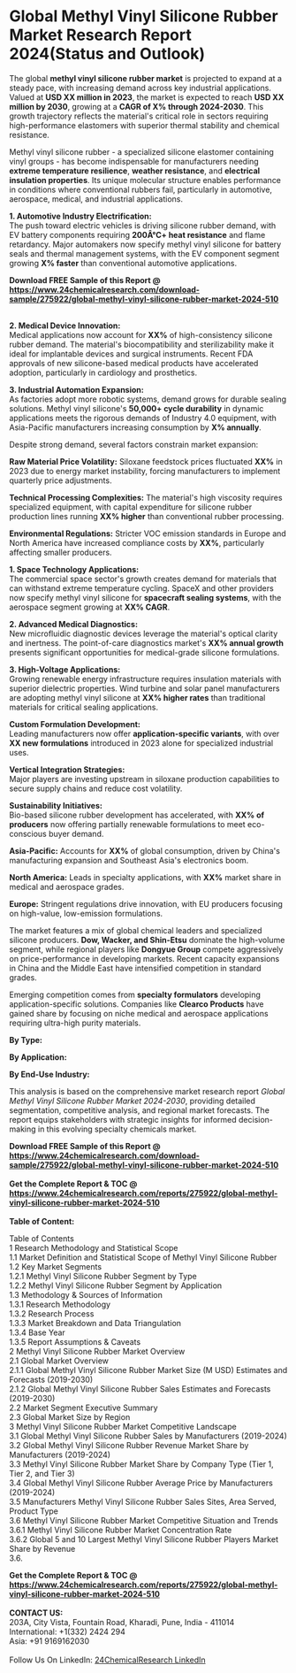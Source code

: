 <h1>Global Methyl Vinyl Silicone Rubber Market Research Report 2024(Status and Outlook)</h1><p>The global <strong>methyl vinyl silicone rubber market</strong> is projected to expand at a steady pace, with increasing demand across key industrial applications. Valued at <strong>USD XX million in 2023</strong>, the market is expected to reach <strong>USD XX million by 2030</strong>, growing at a <strong>CAGR of X% through 2024-2030</strong>. This growth trajectory reflects the material's critical role in sectors requiring high-performance elastomers with superior thermal stability and chemical resistance.</p><p>Methyl vinyl silicone rubber - a specialized silicone elastomer containing vinyl groups - has become indispensable for manufacturers needing <strong>extreme temperature resilience</strong>, <strong>weather resistance</strong>, and <strong>electrical insulation properties</strong>. Its unique molecular structure enables performance in conditions where conventional rubbers fail, particularly in automotive, aerospace, medical, and industrial applications.</p><p><strong>1. Automotive Industry Electrification:</strong><br>
The push toward electric vehicles is driving silicone rubber demand, with EV battery components requiring <strong>200Â°C+ heat resistance</strong> and flame retardancy. Major automakers now specify methyl vinyl silicone for battery seals and thermal management systems, with the EV component segment growing <strong>X% faster</strong> than conventional automotive applications.</p><div><b>Download FREE Sample of this Report @ 
            <a href="https://www.24chemicalresearch.com/download-sample/275922/global-methyl-vinyl-silicone-rubber-market-2024-510">
            https://www.24chemicalresearch.com/download-sample/275922/global-methyl-vinyl-silicone-rubber-market-2024-510</a></b></div><br><p><strong>2. Medical Device Innovation:</strong><br>
Medical applications now account for <strong>XX%</strong> of high-consistency silicone rubber demand. The material's biocompatibility and sterilizability make it ideal for implantable devices and surgical instruments. Recent FDA approvals of new silicone-based medical products have accelerated adoption, particularly in cardiology and prosthetics.</p><p><strong>3. Industrial Automation Expansion:</strong><br>
As factories adopt more robotic systems, demand grows for durable sealing solutions. Methyl vinyl silicone's <strong>50,000+ cycle durability</strong> in dynamic applications meets the rigorous demands of Industry 4.0 equipment, with Asia-Pacific manufacturers increasing consumption by <strong>X% annually</strong>.</p><p>Despite strong demand, several factors constrain market expansion:</p><p><strong>Raw Material Price Volatility:</strong> Siloxane feedstock prices fluctuated <strong>XX%</strong> in 2023 due to energy market instability, forcing manufacturers to implement quarterly price adjustments.</p><p><strong>Technical Processing Complexities:</strong> The material's high viscosity requires specialized equipment, with capital expenditure for silicone rubber production lines running <strong>XX% higher</strong> than conventional rubber processing.</p><p><strong>Environmental Regulations:</strong> Stricter VOC emission standards in Europe and North America have increased compliance costs by <strong>XX%</strong>, particularly affecting smaller producers.</p><p><strong>1. Space Technology Applications:</strong><br>
The commercial space sector's growth creates demand for materials that can withstand extreme temperature cycling. SpaceX and other providers now specify methyl vinyl silicone for <strong>spacecraft sealing systems</strong>, with the aerospace segment growing at <strong>XX% CAGR</strong>.</p><p><strong>2. Advanced Medical Diagnostics:</strong><br>
New microfluidic diagnostic devices leverage the material's optical clarity and inertness. The point-of-care diagnostics market's <strong>XX% annual growth</strong> presents significant opportunities for medical-grade silicone formulations.</p><p><strong>3. High-Voltage Applications:</strong><br>
Growing renewable energy infrastructure requires insulation materials with superior dielectric properties. Wind turbine and solar panel manufacturers are adopting methyl vinyl silicone at <strong>XX% higher rates</strong> than traditional materials for critical sealing applications.</p><p><strong>Custom Formulation Development:</strong><br>
	Leading manufacturers now offer <strong>application-specific variants</strong>, with over <strong>XX new formulations</strong> introduced in 2023 alone for specialized industrial uses.</p><p><strong>Vertical Integration Strategies:</strong><br>
	Major players are investing upstream in siloxane production capabilities to secure supply chains and reduce cost volatility.</p><p><strong>Sustainability Initiatives:</strong><br>
	Bio-based silicone rubber development has accelerated, with <strong>XX% of producers</strong> now offering partially renewable formulations to meet eco-conscious buyer demand.</p><p><strong>Asia-Pacific:</strong> Accounts for <strong>XX%</strong> of global consumption, driven by China's manufacturing expansion and Southeast Asia's electronics boom.</p><p><strong>North America:</strong> Leads in specialty applications, with <strong>XX%</strong> market share in medical and aerospace grades.</p><p><strong>Europe:</strong> Stringent regulations drive innovation, with EU producers focusing on high-value, low-emission formulations.</p><p>The market features a mix of global chemical leaders and specialized silicone producers. <strong>Dow, Wacker, and Shin-Etsu</strong> dominate the high-volume segment, while regional players like <strong>Dongyue Group</strong> compete aggressively on price-performance in developing markets. Recent capacity expansions in China and the Middle East have intensified competition in standard grades.</p><p>Emerging competition comes from <strong>specialty formulators</strong> developing application-specific solutions. Companies like <strong>Clearco Products</strong> have gained share by focusing on niche medical and aerospace applications requiring ultra-high purity materials.</p><p><strong>By Type:</strong>
	</p><p><strong>By Application:</strong>
	</p><p><strong>By End-Use Industry:</strong>
	</p><p>This analysis is based on the comprehensive market research report <em>Global Methyl Vinyl Silicone Rubber Market 2024-2030</em>, providing detailed segmentation, competitive analysis, and regional market forecasts. The report equips stakeholders with strategic insights for informed decision-making in this evolving specialty chemicals market.</p><div><b>Download FREE Sample of this Report @ 
            <a href="https://www.24chemicalresearch.com/download-sample/275922/global-methyl-vinyl-silicone-rubber-market-2024-510">
            https://www.24chemicalresearch.com/download-sample/275922/global-methyl-vinyl-silicone-rubber-market-2024-510</a></b></div><br><div><b>Get the Complete Report & TOC @ 
            <a href="https://www.24chemicalresearch.com/reports/275922/global-methyl-vinyl-silicone-rubber-market-2024-510">
            https://www.24chemicalresearch.com/reports/275922/global-methyl-vinyl-silicone-rubber-market-2024-510</a></b></div><br>
            <b>Table of Content:</b><p>Table of Contents<br />
1 Research Methodology and Statistical Scope<br />
1.1 Market Definition and Statistical Scope of Methyl Vinyl Silicone Rubber<br />
1.2 Key Market Segments<br />
1.2.1 Methyl Vinyl Silicone Rubber Segment by Type<br />
1.2.2 Methyl Vinyl Silicone Rubber Segment by Application<br />
1.3 Methodology & Sources of Information<br />
1.3.1 Research Methodology<br />
1.3.2 Research Process<br />
1.3.3 Market Breakdown and Data Triangulation<br />
1.3.4 Base Year<br />
1.3.5 Report Assumptions & Caveats<br />
2 Methyl Vinyl Silicone Rubber Market Overview<br />
2.1 Global Market Overview<br />
2.1.1 Global Methyl Vinyl Silicone Rubber Market Size (M USD) Estimates and Forecasts (2019-2030)<br />
2.1.2 Global Methyl Vinyl Silicone Rubber Sales Estimates and Forecasts (2019-2030)<br />
2.2 Market Segment Executive Summary<br />
2.3 Global Market Size by Region<br />
3 Methyl Vinyl Silicone Rubber Market Competitive Landscape<br />
3.1 Global Methyl Vinyl Silicone Rubber Sales by Manufacturers (2019-2024)<br />
3.2 Global Methyl Vinyl Silicone Rubber Revenue Market Share by Manufacturers (2019-2024)<br />
3.3 Methyl Vinyl Silicone Rubber Market Share by Company Type (Tier 1, Tier 2, and Tier 3)<br />
3.4 Global Methyl Vinyl Silicone Rubber Average Price by Manufacturers (2019-2024)<br />
3.5 Manufacturers Methyl Vinyl Silicone Rubber Sales Sites, Area Served, Product Type<br />
3.6 Methyl Vinyl Silicone Rubber Market Competitive Situation and Trends<br />
3.6.1 Methyl Vinyl Silicone Rubber Market Concentration Rate<br />
3.6.2 Global 5 and 10 Largest Methyl Vinyl Silicone Rubber Players Market Share by Revenue<br />
3.6.</p><div><b>Get the Complete Report & TOC @ 
            <a href="https://www.24chemicalresearch.com/reports/275922/global-methyl-vinyl-silicone-rubber-market-2024-510">
            https://www.24chemicalresearch.com/reports/275922/global-methyl-vinyl-silicone-rubber-market-2024-510</a></b></div><br><b>CONTACT US:</b><br>
            203A, City Vista, Fountain Road, Kharadi, Pune, India - 411014<br>
            International: +1(332) 2424 294<br>
            Asia: +91 9169162030 <br><br>
            Follow Us On LinkedIn: <a href="https://www.linkedin.com/company/24chemicalresearch/">24ChemicalResearch LinkedIn</a>